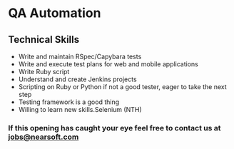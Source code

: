 # QA Automation

## Technical Skills

* Write and maintain RSpec/Capybara tests 
* Write and execute test plans for web and mobile applications
* Write Ruby script
* Understand and create Jenkins projects
* Scripting on Ruby or Python if not a good tester, eager to take the next step
* Testing framework is a good thing
* Willing to learn new skills.Selenium (NTH)

### If this opening has caught your eye feel free to contact us at jobs@nearsoft.com
